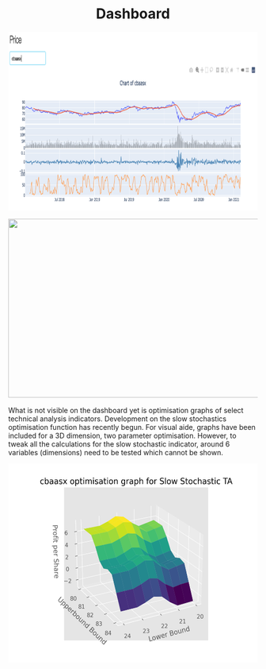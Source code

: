 
<h1 align="center">Dashboard</h1>

<p align="center">
  <img src="https://github.com/Luke-Whitehill/Investment-Analysis/blob/master/src/Images/PriceDisplay.png" width="1000" height="360"/>
</p>
<p align="center">
  <img src="https://github.com/Luke-Whitehill/Investment-Analysis/blob/master/src/gifs/dashboarddemo.gif" width="1242" height="360"/>
</p>

<p>
  What is not visible on the dashboard yet is optimisation graphs of select technical analysis indicators. Development on the slow stochastics optimisation function has recently begun. For visual aide, graphs have been included for a 3D dimension, two parameter optimisation. However, to tweak all the calculations for the slow stochastic indicator, around 6 variables (dimensions) need to be tested which cannot be shown. 
</p>
<p align="center">
  <img src="https://github.com/Luke-Whitehill/Investment-Analysis/blob/master/src/images/cbastochopt.png" width="550" height="400"/>
</p>
